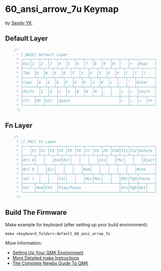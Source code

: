 # 60_ansi_arrow_7u Keymap

by [Sendy YK](https://mr.sendyyk.com).

## Default Layer

```c
    /*
     * [_BASE] Default Layer
     * ┌───┬───┬───┬───┬───┬───┬───┬───┬───┬───┬───┬───┬───┬───────┐
     * │Esc│1  │2  │3  │4  │5  │6  │7  │8  │9  │0  │-  │+  │Bspc   │
     * ├───┴─┬─┴─┬─┴─┬─┴─┬─┴─┬─┴─┬─┴─┬─┴─┬─┴─┬─┴─┬─┴─┬─┴─┬─┴─┬─────┤
     * │Tab  │Q  │W  │E  │R  │T  │Y  │U  │I  │O  │P  │[  │]  │\    │
     * ├─────┴┬──┴┬──┴┬──┴┬──┴┬──┴┬──┴┬──┴┬──┴┬──┴┬──┴┬──┴┬──┴─────┤
     * │Caps  │A  │S  │D  │F  │G  │H  │J  │K  │L  │;  │'  │Enter   │
     * ├──────┴┬──┴┬──┴┬──┴┬──┴┬──┴┬──┴┬──┴┬──┴┬──┴┬──┴┬──┴┬───────┤
     * │Shift  │Z  │X  │C  │V  │B  │N  │M  │,  │.  │/  │↑  │Shift  │
     * ├─────┬─┴─┬─┴───┼───┴───┴───┴───┴───┴───┴───┼───┼───┼───┬───┤
     * │Ctl  │OS │Alt  │Space                      │←  │↓  │→  │Fn │
     * └─────┴───┴─────┴───────────────────────────┴───┴───┴───┴───┘
     */
```

## Fn Layer

```c
    /*
     * [[_FN]] Fn Layer
     * ┌───┬───┬───┬───┬───┬───┬───┬───┬───┬───┬───┬───┬───┬───────┐
     * │`  │F1 │F2 │F3 │F4 │F5 │F6 │F7 │F8 │F9 │F10│F11│F12│Delete │
     * ├───┴─┬─┴─┬─┴─┬─┴─┬─┴─┬─┴─┬─┴─┬─┴─┬─┴─┬─┴─┬─┴─┬─┴─┬─┴─┬─────┤
     * │Bri U│   │   │End│Rst│   │   │   │Ins│   │PSc│   │   │Eject│
     * ├─────┴┬──┴┬──┴┬──┴┬──┴┬──┴┬──┴┬──┴┬──┴┬──┴┬──┴┬──┴┬──┴─────┤
     * │Bri D │   │SLc│   │   │   │Hom│   │   │   │   │   │Mute    │
     * ├──────┴┬──┴┬──┴┬──┴┬──┴┬──┴┬──┴┬──┴┬──┴┬──┴┬──┴┬──┴┬───────┤
     * │Vol +  │   │   │Cal│   │   │NLc│Mai│   │   │MSt│PgU│Pause  │
     * ├─────┬─┴─┬─┴───┼───┴───┴───┴───┴───┴───┴───┼───┼───┼───┬───┤
     * │Vol -│Rwd│FFd  │Play/Pause                 │Prv│PgD│Nxt│   │
     * └─────┴───┴─────┴───────────────────────────┴───┴───┴───┴───┘
     */
```

## Build The Firmware

Make example for keyboard (after setting up your build environment):

    make <keyboard_folder>:default_60_ansi_arrow_7u

More information:
* [Setting Up Your QMK Environment](https://docs.qmk.fm/#/getting_started_build_tools)
* [More Detailed make Instructions](https://docs.qmk.fm/#/getting_started_make_guide)
* [The Complete Newbs Guide To QMK](https://docs.qmk.fm/#/newbs)
